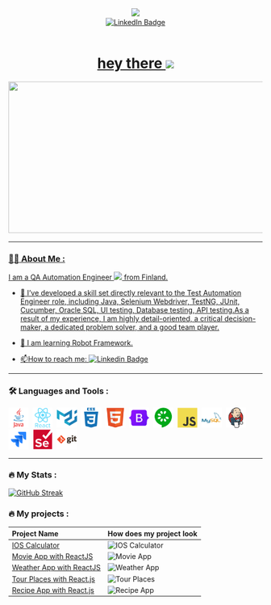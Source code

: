 
<div id="header" align="center">
  <img src="https://media.giphy.com/media/M9gbBd9nbDrOTu1Mqx/giphy.gif" width="100"/>
</div>

<div id="badges" align="center">
  <a href="https://www.linkedin.com/in/sefik-kesim">
  <img src="https://img.shields.io/badge/LinkedIn-blue?style=for-the-badge&logo=linkedin&logoColor=white" alt="LinkedIn Badge"/>
</div>
  <div align="center"> 
    <img src="https://komarev.com/ghpvc/?username=sefikkesim&style=flat-square&color=blue" alt=""/>
    <h1>
  hey there
  <img src="https://media.giphy.com/media/hvRJCLFzcasrR4ia7z/giphy.gif" width="30px"/>
  </h1>
   </div> 
<div align="center">
  <img src="https://media.giphy.com/media/dWesBcTLavkZuG35MI/giphy.gif" width="600" height="300"/>
</div>
  
  ---

### :woman_technologist: About Me :
  I am a QA Automation Engineer <img src="https://media.giphy.com/media/WUlplcMpOCEmTGBtBW/giphy.gif" width="30"> from Finland.
  
  - :telescope: I’ve developed a skill set directly relevant to the Test Automation Engineer role, including Java, Selenium Webdriver, TestNG, JUnit, Cucumber, Oracle SQL, UI testing, Database testing, API testing.As a result of my experience, I am highly detail-oriented, a critical decision-maker, a dedicated problem solver, and a good team player.

  - :seedling: I am learning Robot Framework.

  - :mailbox:How to reach me: [![Linkedin Badge](https://img.shields.io/badge/-Sefik_Kesim-blue?style=flat&logo=Linkedin&logoColor=white)](https://www.linkedin.com/in/sefik-kesim)

  ---

### :hammer_and_wrench: Languages and Tools :
  <div>
  <img src="https://github.com/devicons/devicon/blob/master/icons/java/java-original-wordmark.svg" title="Java" alt="Java" width="40" height="40"/>&nbsp;
  <img src="https://github.com/devicons/devicon/blob/master/icons/react/react-original-wordmark.svg" title="React" alt="React" width="40" height="40"/>&nbsp;
  <img src="https://github.com/devicons/devicon/blob/master/icons/materialui/materialui-original.svg" title="Material UI" alt="Material UI" width="40" height="40"/>&nbsp;
  <img src="https://github.com/devicons/devicon/blob/master/icons/css3/css3-plain-wordmark.svg"  title="CSS3" alt="CSS" width="40" height="40"/>&nbsp;
  <img src="https://github.com/devicons/devicon/blob/master/icons/html5/html5-original.svg" title="HTML5" alt="HTML" width="40" height="40"/>&nbsp;
  <img src="https://github.com/devicons/devicon/blob/master/icons/bootstrap/bootstrap-original.svg" title="Bootstrap" alt="Bootstrap" width="40" height="40"/>&nbsp;
  <img src="https://github.com/devicons/devicon/blob/master/icons/cucumber/cucumber-plain.svg" title="Cucumber" alt="Cucumber" width="40" height="40"/>&nbsp;
  <img src="https://github.com/devicons/devicon/blob/master/icons/javascript/javascript-original.svg" title="JavaScript" alt="JavaScript" width="40" height="40"/>&nbsp;
  <img src="https://github.com/devicons/devicon/blob/master/icons/mysql/mysql-original-wordmark.svg" title="MySQL"  alt="MySQL" width="40" height="40"/>&nbsp;
  <img src="https://github.com/devicons/devicon/blob/master/icons/jenkins/jenkins-original.svg" title="Jenkins"  alt="Jenkins" width="40" height="40"/>&nbsp;
  <img src="https://github.com/devicons/devicon/blob/master/icons/jira/jira-original.svg" title="Jira"  alt="Jira" width="40" height="40"/>&nbsp;
  <img src="https://github.com/devicons/devicon/blob/master/icons/selenium/selenium-original.svg" title="Selenium"  alt="Selenium" width="40" height="40"/>&nbsp;
  <img src="https://github.com/devicons/devicon/blob/master/icons/git/git-original-wordmark.svg" title="Git" **alt="Git" width="40" height="40"/>
</div>
  
  ---

### :fire: My Stats :
  [![GitHub Streak](http://github-readme-streak-stats.herokuapp.com?user=sefikkesim&theme=dark&background=000000)](https://git.io/streak-stats)
### :fire: My projects :
  Project Name                          |How does my project look   
:-------------------------              |------------------------- 
[IOS Calculator ](https://sefikkesim.github.io/Ios_calculator/)|![IOS Calculator](https://user-images.githubusercontent.com/91076807/184550556-c3aee49c-2438-4862-9c82-2e20adbe7fcf.gif)
[Movie App with ReactJS](https://movie-app-firebase.netlify.app/)|![Movie App](https://user-images.githubusercontent.com/91076807/184549973-6802dca3-3f3d-4c4a-82a3-2d2302114396.gif)
[Weather App with ReactJS](https://sefikkesim.github.io/Weather_app/)| ![Weather App](https://user-images.githubusercontent.com/91076807/184550130-c6137167-f60c-4b5d-9bef-9366bf5f660d.gif)
[Tour Places with React.js](https://tourplaceswithreact.netlify.app/)|![Tour Places](https://user-images.githubusercontent.com/91076807/184550192-47f1aa59-19b7-430c-9b5a-0ac592f30c44.gif)
[Recipe App with React.js ](https://recipe-app-sefik.netlify.app/)|![Recipe App](https://user-images.githubusercontent.com/91076807/184550293-d296930e-6f09-4591-9b5c-9f643d832c8e.gif)

